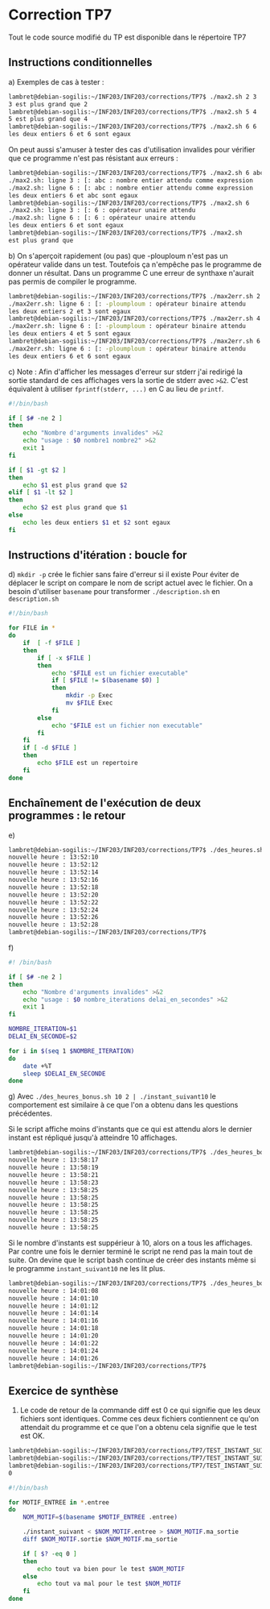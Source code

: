 # Correction TP7

Tout le code source modifié du TP est disponible dans le répertoire TP7

## Instructions conditionnelles

a) Exemples de cas à tester :

```bash
lambret@debian-sogilis:~/INF203/INF203/corrections/TP7$ ./max2.sh 2 3
3 est plus grand que 2
lambret@debian-sogilis:~/INF203/INF203/corrections/TP7$ ./max2.sh 5 4
5 est plus grand que 4
lambret@debian-sogilis:~/INF203/INF203/corrections/TP7$ ./max2.sh 6 6
les deux entiers 6 et 6 sont egaux
```

On peut aussi s'amuser à tester des cas d'utilisation invalides pour vérifier que ce programme n'est pas résistant aux erreurs :

```bash
lambret@debian-sogilis:~/INF203/INF203/corrections/TP7$ ./max2.sh 6 abc
./max2.sh: ligne 3 : [: abc : nombre entier attendu comme expression
./max2.sh: ligne 6 : [: abc : nombre entier attendu comme expression
les deux entiers 6 et abc sont egaux
lambret@debian-sogilis:~/INF203/INF203/corrections/TP7$ ./max2.sh 6
./max2.sh: ligne 3 : [: 6 : opérateur unaire attendu
./max2.sh: ligne 6 : [: 6 : opérateur unaire attendu
les deux entiers 6 et sont egaux
lambret@debian-sogilis:~/INF203/INF203/corrections/TP7$ ./max2.sh
est plus grand que
```

b) On s'aperçoit rapidement (ou pas) que -plouploum n'est pas un opérateur valide dans un test. Toutefois ça n'empêche pas le programme de donner un résultat. Dans un programme C une erreur de synthaxe n'aurait pas permis de compiler le programme.

```bash
lambret@debian-sogilis:~/INF203/INF203/corrections/TP7$ ./max2err.sh 2 3
./max2err.sh: ligne 6 : [: -ploumploum : opérateur binaire attendu
les deux entiers 2 et 3 sont egaux
lambret@debian-sogilis:~/INF203/INF203/corrections/TP7$ ./max2err.sh 4 5
./max2err.sh: ligne 6 : [: -ploumploum : opérateur binaire attendu
les deux entiers 4 et 5 sont egaux
lambret@debian-sogilis:~/INF203/INF203/corrections/TP7$ ./max2err.sh 6 6
./max2err.sh: ligne 6 : [: -ploumploum : opérateur binaire attendu
les deux entiers 6 et 6 sont egaux
```

c) Note : Afin d'afficher les messages d'erreur sur stderr j'ai redirigé la sortie standard de ces affichages vers la sortie de stderr avec `>&2`. C'est équivalent à utiliser `fprintf(stderr, ...)` en C au lieu de `printf`.

```bash
#!/bin/bash

if [ $# -ne 2 ]
then
	echo "Nombre d'arguments invalides" >&2
	echo "usage : $0 nombre1 nombre2" >&2
	exit 1
fi

if [ $1 -gt $2 ]
then
	echo $1 est plus grand que $2
elif [ $1 -lt $2 ]
then
	echo $2 est plus grand que $1
else
	echo les deux entiers $1 et $2 sont egaux
fi
```

## Instructions d'itération : boucle for

d) `mkdir -p` crée le fichier sans faire d'erreur si il existe
Pour éviter de déplacer le script on compare le nom de script actuel avec le fichier. On a besoin d'utiliser `basename` pour transformer `./description.sh` en `description.sh`

```bash
#!/bin/bash

for FILE in *
do
	if  [ -f $FILE ]
	then
		if [ -x $FILE ]
		then
			echo "$FILE est un fichier executable"
			if [ $FILE != $(basename $0) ]
			then
				mkdir -p Exec
				mv $FILE Exec
			fi
		else
			echo "$FILE est un fichier non executable"
		fi
	fi
	if [ -d $FILE ]
	then
		echo $FILE est un repertoire
	fi
done
```

## Enchaînement de l'exécution de deux programmes : le retour

e)

```bash
lambret@debian-sogilis:~/INF203/INF203/corrections/TP7$ ./des_heures.sh | ./instant_suivant10
nouvelle heure : 13:52:10
nouvelle heure : 13:52:12
nouvelle heure : 13:52:14
nouvelle heure : 13:52:16
nouvelle heure : 13:52:18
nouvelle heure : 13:52:20
nouvelle heure : 13:52:22
nouvelle heure : 13:52:24
nouvelle heure : 13:52:26
nouvelle heure : 13:52:28
lambret@debian-sogilis:~/INF203/INF203/corrections/TP7$
```

f)

```bash
#! /bin/bash

if [ $# -ne 2 ]
then
	echo "Nombre d'arguments invalides" >&2
	echo "usage : $0 nombre_iterations delai_en_secondes" >&2
	exit 1
fi

NOMBRE_ITERATION=$1
DELAI_EN_SECONDE=$2

for i in $(seq 1 $NOMBRE_ITERATION)
do
	date +%T
	sleep $DELAI_EN_SECONDE
done
```

g) Avec `./des_heures_bonus.sh 10 2 | ./instant_suivant10` le comportement est similaire à ce que l'on a obtenu dans les questions précédentes.

Si le script affiche moins d'instants que ce qui est attendu alors le dernier instant est répliqué jusqu'à atteindre 10 affichages.

```bash
lambret@debian-sogilis:~/INF203/INF203/corrections/TP7$ ./des_heures_bonus.sh 5 2 | ./instant_suivant10
nouvelle heure : 13:58:17
nouvelle heure : 13:58:19
nouvelle heure : 13:58:21
nouvelle heure : 13:58:23
nouvelle heure : 13:58:25
nouvelle heure : 13:58:25
nouvelle heure : 13:58:25
nouvelle heure : 13:58:25
nouvelle heure : 13:58:25
nouvelle heure : 13:58:25
```

Si le nombre d'instants est suppérieur à 10, alors on a tous les affichages. Par contre une fois le dernier terminé le script ne rend pas la main tout de suite. On devine que le script bash continue de créer des instants même si le programme `instant_suivant10` ne les lit plus.

```bash
lambret@debian-sogilis:~/INF203/INF203/corrections/TP7$ ./des_heures_bonus.sh 15 2 | ./instant_suivant10
nouvelle heure : 14:01:08
nouvelle heure : 14:01:10
nouvelle heure : 14:01:12
nouvelle heure : 14:01:14
nouvelle heure : 14:01:16
nouvelle heure : 14:01:18
nouvelle heure : 14:01:20
nouvelle heure : 14:01:22
nouvelle heure : 14:01:24
nouvelle heure : 14:01:26
lambret@debian-sogilis:~/INF203/INF203/corrections/TP7$
```

## Exercice de synthèse

1) Le code de retour de la commande diff est 0 ce qui signifie que les deux fichiers sont identiques. Comme ces deux fichiers contiennent ce qu'on attendait du programme et ce que l'on a obtenu cela signifie que le test est OK.

```bash
lambret@debian-sogilis:~/INF203/INF203/corrections/TP7/TEST_INSTANT_SUIVANT$ ./instant_suivant < 123030.entree > 123030.ma_sortie
lambret@debian-sogilis:~/INF203/INF203/corrections/TP7/TEST_INSTANT_SUIVANT$ diff 123030.sortie  123030.ma_sortie
lambret@debian-sogilis:~/INF203/INF203/corrections/TP7/TEST_INSTANT_SUIVANT$ echo $?0
0
```

```bash
#!/bin/bash

for MOTIF_ENTREE in *.entree
do
	NOM_MOTIF=$(basename $MOTIF_ENTREE .entree)

	./instant_suivant < $NOM_MOTIF.entree > $NOM_MOTIF.ma_sortie
	diff $NOM_MOTIF.sortie $NOM_MOTIF.ma_sortie

	if [ $? -eq 0 ]
	then
		echo tout va bien pour le test $NOM_MOTIF
	else
		echo tout va mal pour le test $NOM_MOTIF
	fi
done
```
